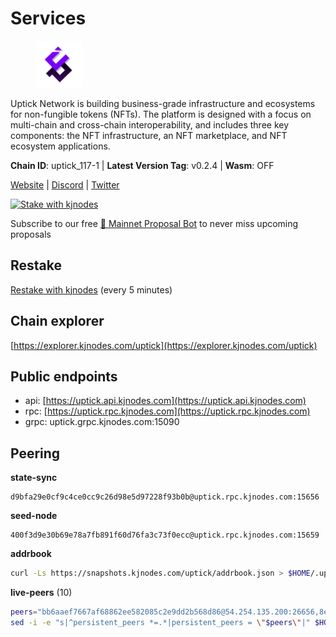 # Services

<figure><img src="https://raw.githubusercontent.com/kj89/cosmos-images/main/logos/uptick.png" alt=""><figcaption></figcaption></figure>

Uptick Network is building business-grade infrastructure and  ecosystems for non-fungible tokens (NFTs). The platform is  designed with a focus on multi-chain and cross-chain interoperability,  and includes three key components: the NFT infrastructure, an NFT  marketplace, and NFT ecosystem applications.

**Chain ID**: uptick_117-1 | **Latest Version Tag**: v0.2.4 | **Wasm**: OFF

[Website](https://uptick.network) | [Discord](https://discord.gg/UzeHS7fu5H) | [Twitter](https://twitter.com/uptickproject)

[![Stake with kjnodes](https://i.ibb.co/cr44Q8j/button-stake-with-kjnodes.png)](https://restake.app/uptick/uptickvaloper1jqpaf0vgzlxvjx5meq8huweuv2nguqe20seefq)

Subscribe to our free [🤖 Mainnet Proposal Bot](https://t.me/kjnodes_proposal_bot) to never miss upcoming proposals

## Restake

[Restake with kjnodes](https://restake.app/uptick/uptickvaloper1jqpaf0vgzlxvjx5meq8huweuv2nguqe20seefq) (every 5 minutes)
## Chain explorer
[https://explorer.kjnodes.com/uptick](https://explorer.kjnodes.com/uptick)

## Public endpoints

* api: [https://uptick.api.kjnodes.com](https://uptick.api.kjnodes.com)
* rpc: [https://uptick.rpc.kjnodes.com](https://uptick.rpc.kjnodes.com)
* grpc: uptick.grpc.kjnodes.com:15090

## Peering

**state-sync**

```text
d9bfa29e0cf9c4ce0cc9c26d98e5d97228f93b0b@uptick.rpc.kjnodes.com:15656
```

**seed-node**

```text
400f3d9e30b69e78a7fb891f60d76fa3c73f0ecc@uptick.rpc.kjnodes.com:15659
```

**addrbook**
```bash
curl -Ls https://snapshots.kjnodes.com/uptick/addrbook.json > $HOME/.uptickd/config/addrbook.json
```

**live-peers** (10)
```bash
peers="bb6aaef7667af68862ee582085c2e9dd2b568d86@54.254.135.200:26656,8e924a598a06e29c9f84a0d68b6149f1524c1819@57.128.109.11:26656,90c0c03d27e5b4354bffb709d28340f2657ca1c7@138.201.121.185:26679,4914c40a9441895f355c600f38ed94756782ab99@146.59.81.204:27856,b45ee634889abf61c7212b03dbddb853a8a3bc09@185.48.24.112:15656,81ccbba5cba98cf89bcca74f271380b53afed4c4@154.26.130.207:27656,024a9c6eb41193e7fc76544572c0a8370e80e953@65.109.92.240:3156,632c2362378546ab77883077861f38405c378d06@104.194.8.68:60556,250c98d4975ae9a12ed7dfcd5a7cf76b470e49a6@65.21.108.180:26656,d9bfa29e0cf9c4ce0cc9c26d98e5d97228f93b0b@65.109.88.38:15656"
sed -i -e "s|^persistent_peers *=.*|persistent_peers = \"$peers\"|" $HOME/.uptickd/config/config.toml
```
